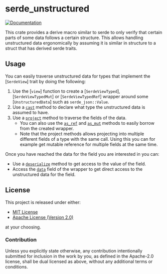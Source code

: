 # serde_unstructured

<!-- Badge style inspired by https://github.com/dnaka91/advent-of-code/blob/de37024ba3b385694e14f79c849370c0f605f054/README.md -->

<!-- [![Build Status][build-img]][build-url] -->
[![Documentation][doc-img]][doc-url]

<!--
[build-img]: https://img.shields.io/github/actions/workflow/status/Lej77/serde_unstructured/ci.yml?branch=main&style=for-the-badge
[build-url]: https://github.com/Lej77/serde_unstructured/actions/workflows/ci.yml
 -->
<!-- https://shields.io/badges/static-badge -->
[doc-img]: https://img.shields.io/badge/docs.rs-serde_unstructured-4d76ae?style=for-the-badge
[doc-url]: https://lej77.github.io/serde_unstructured

<!-- cargo-rdme start -->

This crate provides a derive macro similar to serde to only verify that
certain parts of some data follows a certain structure. This allows handling
unstructured data ergonomically by assuming it is similar in structure to a
struct that has derived serde traits.

## Usage

You can easily traverse unstructured data for types that implement the
[`SerdeView`] trait by doing the following:

1. Use the [`view`] function to create a [`SerdeViewTyped`],
   [`SerdeViewTypedMut`] or [`SerdeViewTypedRef`] wrapper around some
   [`UnstructuredData`] such as `serde_json::Value`.
2. Use a [`cast`](SerdeViewTyped::cast) method to declare what type the
   unstructured data is assumed to have.
3. Use a [`project`](SerdeViewTyped::project) method to traverse the fields
   of the data.
   - You can also use the [`as_ref`](SerdeViewTyped::as_ref) and
     [`as_mut`](SerdeViewTyped::as_mut) methods to easily borrow from the
     created wrapper.
   - Note that the project methods allows projecting into multiple different
     fields of a type with the same call. Using this you can for example get
     mutable reference for multiple fields at the same time.

Once you have reached the data for the field you are interested in you can:

- Use a [`deserialize`](SerdeViewTyped::deserialize) method to get access to
  the value of the field.
- Access the [`data`](SerdeViewTyped::data) field of the wrapper to get
  direct access to the unstructured data for the field.

## License

This project is released under either:

- [MIT License](https://github.com/Lej77/serde_unstructured/blob/master/LICENSE-MIT)
- [Apache License (Version 2.0)](https://github.com/Lej77/serde_unstructured/blob/master/LICENSE-APACHE)

at your choosing.

<!-- cargo-rdme end -->

### Contribution

Unless you explicitly state otherwise, any contribution intentionally
submitted for inclusion in the work by you, as defined in the Apache-2.0
license, shall be dual licensed as above, without any additional terms or
conditions.
